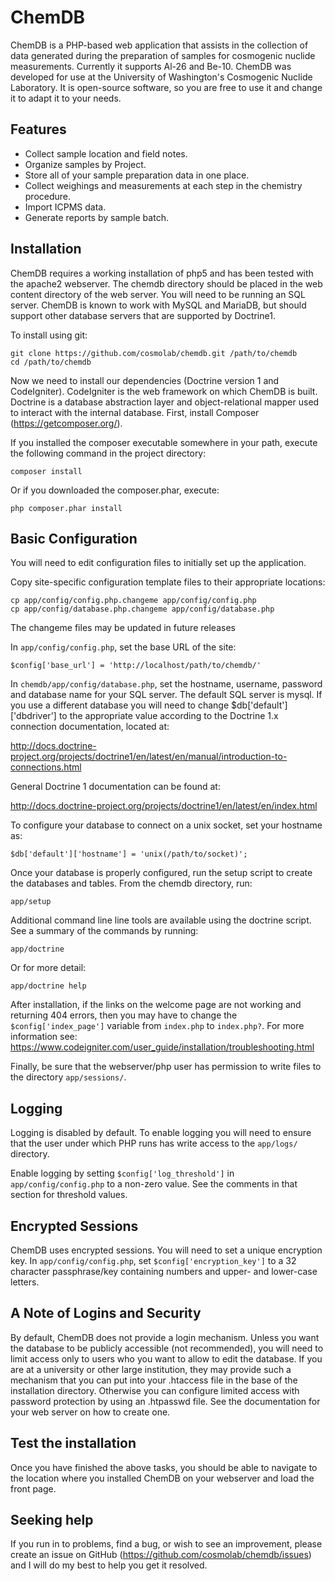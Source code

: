 ChemDB
======

ChemDB is a PHP-based web application that assists in the collection of data
generated during the preparation of samples for cosmogenic nuclide
measurements. Currently it supports Al-26 and Be-10. ChemDB was developed for
use at the University of Washington's Cosmogenic Nuclide Laboratory. It is
open-source software, so you are free to use it and change it to adapt it to
your needs.

Features
--------

- Collect sample location and field notes.
- Organize samples by Project.
- Store all of your sample preparation data in one place.
- Collect weighings and measurements at each step in the chemistry procedure.
- Import ICPMS data.
- Generate reports by sample batch.

Installation
------------

ChemDB requires a working installation of php5 and has been tested with the
apache2 webserver. The chemdb directory should be placed in the web content
directory of the web server. You will need to be running an SQL server.
ChemDB is known to work with MySQL and MariaDB, but should support other
database servers that are supported by Doctrine1.

To install using git:

    git clone https://github.com/cosmolab/chemdb.git /path/to/chemdb
    cd /path/to/chemdb

Now we need to install our dependencies (Doctrine version 1 and CodeIgniter).
CodeIgniter is the web framework on which ChemDB is built. Doctrine is a
database abstraction layer and object-relational mapper used to interact
with the internal database. First, install Composer
(https://getcomposer.org/).

If you installed the composer executable somewhere in your path,
execute the following command in the project directory:

    composer install

Or if you downloaded the composer.phar, execute:

    php composer.phar install

Basic Configuration
-------------------

You will need to edit configuration files to initially set up the application.

Copy site-specific configuration template files to their appropriate locations:

    cp app/config/config.php.changeme app/config/config.php
    cp app/config/database.php.changeme app/config/database.php

The changeme files may be updated in future releases

In `app/config/config.php`, set the base URL of the site:

    $config['base_url'] = 'http://localhost/path/to/chemdb/'

In `chemdb/app/config/database.php`, set the hostname, username, password and
database name for your SQL server. The default SQL server is mysql. If you use
a different database you will need to change $db['default']['dbdriver'] to the
appropriate value according to the Doctrine 1.x connection documentation,
located at:

http://docs.doctrine-project.org/projects/doctrine1/en/latest/en/manual/introduction-to-connections.html

General Doctrine 1 documentation can be found at:

http://docs.doctrine-project.org/projects/doctrine1/en/latest/en/index.html

To configure your database to connect on a unix socket, set your hostname as:

    $db['default']['hostname'] = 'unix(/path/to/socket)';

Once your database is properly configured, run the setup script to create the
databases and tables. From the chemdb directory, run:

    app/setup

Additional command line line tools are available using the doctrine script. See
a summary of the commands by running:

    app/doctrine

Or for more detail:

    app/doctrine help

After installation, if the links on the welcome page are not working and
returning 404 errors, then you may have to change the `$config['index_page']`
variable from `index.php` to `index.php?`. For more information see:
https://www.codeigniter.com/user_guide/installation/troubleshooting.html

Finally, be sure that the webserver/php user has permission to write files to
the directory `app/sessions/`.

Logging
-------

Logging is disabled by default. To enable logging you will need to ensure that
the user under which PHP runs has write access to the `app/logs/` directory.

Enable logging by setting `$config['log_threshold']` in `app/config/config.php`
to a non-zero value. See the comments in that section for threshold values.

Encrypted Sessions
------------------

ChemDB uses encrypted sessions. You will need to set a unique encryption key.
In `app/config/config.php`, set `$config['encryption_key']` to a 32
character passphrase/key containing numbers and upper- and lower-case letters.

A Note of Logins and Security
-----------------------------

By default, ChemDB does not provide a login mechanism. Unless you want the
database to be publicly accessible (not recommended), you will need to
limit access only to users who you want to allow to edit the database.
If you are at a university or other large institution,
they may provide such a mechanism that you can put into your .htaccess
file in the base of the installation directory.
Otherwise you can configure limited access with
password protection by using an .htpasswd file.
See the documentation for your web server on how to create one.

Test the installation
---------------------

Once you have finished the above tasks, you should be able to navigate to the
location where you installed ChemDB on your webserver and load the front page.

Seeking help
------------

If you run in to problems, find a bug, or wish to see an improvement,
please create an issue on GitHub (https://github.com/cosmolab/chemdb/issues)
and I will do my best to help you get it resolved.
